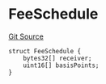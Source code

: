 # FeeSchedule
[Git Source](https://github.com/nayms/contracts-v3/blob/0aa70a4d39a9875c02cd43cc38c09012f52d800e/src/shared/FreeStructs.sol)


```solidity
struct FeeSchedule {
    bytes32[] receiver;
    uint16[] basisPoints;
}
```

